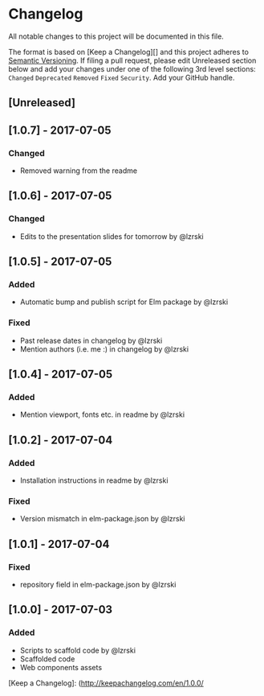 # Changelog

All notable changes to this project will be documented in this file.

The format is based on [Keep a Changelog][] and this project adheres to [Semantic Versioning][]. If filing a pull request, please edit Unreleased section below and add your changes under one of the following 3rd level sections: `Changed` `Deprecated` `Removed` `Fixed` `Security`. Add your GitHub handle.

## [Unreleased]


## [1.0.7] - 2017-07-05

### Changed
- Removed warning from the readme

## [1.0.6] - 2017-07-05

### Changed
- Edits to the presentation slides for tomorrow by @lzrski

## [1.0.5] - 2017-07-05

### Added
- Automatic bump and publish script for Elm package by @lzrski

### Fixed
- Past release dates in changelog by @lzrski
- Mention authors (i.e. me :) in changelog by @lzrski

## [1.0.4] - 2017-07-05

### Added

- Mention viewport, fonts etc. in readme by @lzrski

## [1.0.2] - 2017-07-04

### Added
- Installation instructions in readme by @lzrski

### Fixed
- Version mismatch in elm-package.json by @lzrski

## [1.0.1] - 2017-07-04

### Fixed
- repository field in elm-package.json by @lzrski

## [1.0.0] - 2017-07-03

### Added
- Scripts to scaffold code by @lzrski
- Scaffolded code
- Web components assets

[Semantic Versioning]: http://semver.org/spec/v2.0.0.html
[Keep a Changelog]: (http://keepachangelog.com/en/1.0.0/
